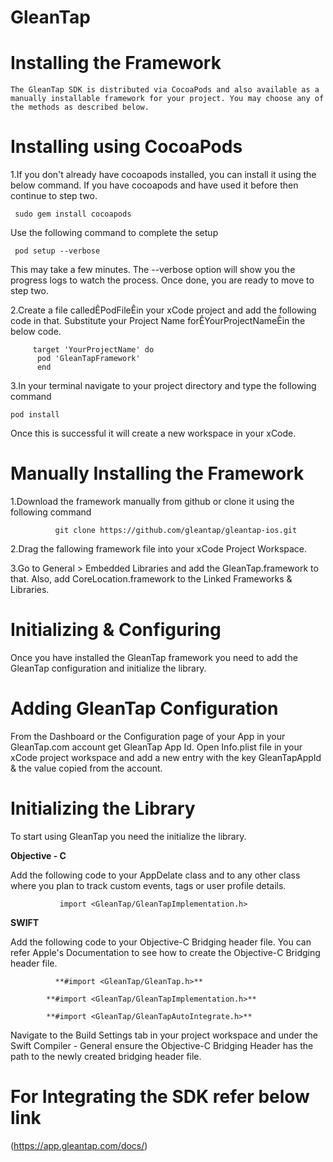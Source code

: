 # GleanTap

# Installing the Framework

    The GleanTap SDK is distributed via CocoaPods and also available as a manually installable framework for your project. You may choose any of the methods as described below.


# Installing using CocoaPods

  1.If you don't already have cocoapods installed, you can install it using the below command. If you have cocoapods and have used it   before then continue to step two.
  
     sudo gem install cocoapods
     
   Use the following command to complete the setup

     pod setup --verbose
     
  This may take a few minutes. The --verbose option will show you the progress logs to  watch the process. Once done, you are ready to  move to step two.


   2.Create a file calledÊPodFileÊin your xCode project and add the following code in that. Substitute your Project Name forÊYourProjectNameÊin the below code.
   
   
         target 'YourProjectName' do    
          pod 'GleanTapFramework' 
          end 


   3.In your terminal navigate to your project directory and type the following command
    
    pod install 
    
   Once this is successful it will create a new workspace in your xCode.





# Manually Installing the Framework


   1.Download the framework manually from github or clone it using the following command
   

              git clone https://github.com/gleantap/gleantap-ios.git 


   2.Drag the fallowing framework file into your xCode Project Workspace.


   3.Go to General > Embedded Libraries and add the GleanTap.framework to that. Also, add CoreLocation.framework to the Linked Frameworks & Libraries.


# Initializing & Configuring 

Once you have installed the GleanTap framework you need to add the GleanTap configuration and initialize the library.


# Adding GleanTap Configuration

From the Dashboard or the Configuration page of your App in your GleanTap.com account get GleanTap App Id. Open Info.plist file in your xCode project workspace and add a new entry with the key GleanTapAppId & the value copied from the account.



# Initializing the Library

To start using GleanTap you need the initialize the library.

****Objective - C****

Add the following code to your AppDelate class and to any other class where you plan to track custom events, tags or user profile details.

               import <GleanTap/GleanTapImplementation.h>
 
****SWIFT****

Add the following code to your Objective-C Bridging header file. You can refer Apple's Documentation to see how to create the Objective-C Bridging header file.

              **#import <GleanTap/GleanTap.h>**

            **#import <GleanTap/GleanTapImplementation.h>**

            **#import <GleanTap/GleanTapAutoIntegrate.h>**

Navigate to the Build Settings tab in your project workspace and under the Swift Compiler - General ensure the Objective-C Bridging Header has the path to the newly created bridging header file.


# For Integrating the SDK refer below link

(https://app.gleantap.com/docs/)

